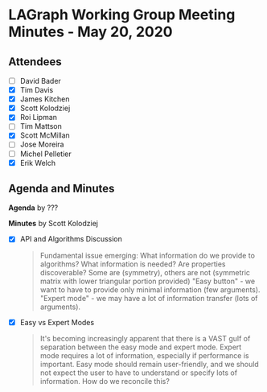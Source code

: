 # LAGraph Working Group Meeting Minutes - May 20, 2020

## Attendees
- [ ] David Bader
- [X] Tim Davis
- [X] James Kitchen
- [X] Scott Kolodziej
- [X] Roi Lipman
- [ ] Tim Mattson
- [X] Scott McMillan
- [ ] Jose Moreira
- [ ] Michel Pelletier
- [X] Erik Welch

## Agenda and Minutes

**Agenda** by ???

**Minutes** by Scott Kolodziej

- [X] API and Algorithms Discussion
    > Fundamental issue emerging: What information do we provide to algorithms? What information is needed?
    > Are properties discoverable? Some are (symmetry), others are not (symmetric matrix with lower triangular portion provided)
    > "Easy button" - we want to have to provide only minimal information (few arguments). "Expert mode" - we may have a lot of information transfer (lots of arguments).
- [X] Easy vs Expert Modes
    > It's becoming increasingly apparent that there is a VAST gulf of separation between the easy mode and expert mode. Expert mode requires a lot of information, especially if performance is important. Easy mode should remain user-friendly, and we should not expect the user to have to understand or specify lots of information.
    > How do we reconcile this?

